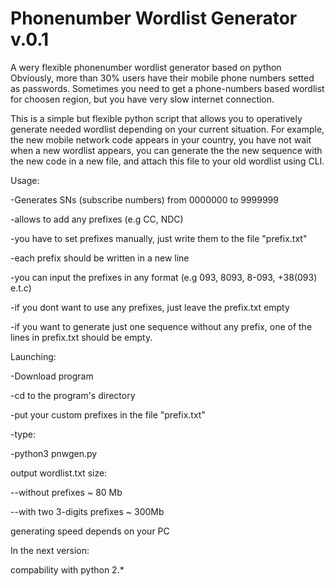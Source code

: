 # Phonenumber Wordlist Generator v.0.1

A wery flexible phonenumber wordlist generator based on python
Obviously, more than 30% users have their mobile phone numbers setted as passwords.
Sometimes you need to get a phone-numbers based wordlist for choosen region, but you have very slow internet connection.

This is a simple but flexible python script that allows you to operatively generate needed wordlist depending on your current situation.
For example, the new mobile network code appears in your country, you have not wait when a new wordlist appears, you can generate the the new sequence with the new code in a new file, and attach this file to your old wordlist using CLI.

Usage:

-Generates SNs (subscribe numbers) from 0000000 to 9999999 

-allows to add any prefixes (e.g CC, NDC)

-you have to set prefixes manually, just write them to the file "prefix.txt"
    
-each prefix should be written in a new line
    
-you can input the prefixes in any format (e.g 093, 8093, 8-093, +38(093) e.t.c)
                              
-if you dont want to use any prefixes, just leave the prefix.txt empty
    
-if you want to generate just one sequence without any prefix, one of the lines in prefix.txt should be empty.	

Launching:

-Download program

-cd to the program's directory

-put your custom prefixes in the file "prefix.txt"

-type:

   -python3 pnwgen.py


output wordlist.txt size:

--without prefixes ~ 80 Mb

--with two 3-digits prefixes ~ 300Mb


generating speed depends on your PC

In the next version:

compability with python 2.*
